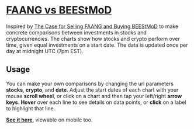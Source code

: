 [FAANG vs BEEStMoD](https://beestmod.herokuapp.com/?stocks=FB,AAPL,AMZN,NFLX,GOOG&crypto=BTC,BCH,ETH,EOS,XLM,XMR,DASH&date=2018-08-13)
===
Inspired by [The Case for Selling FAANG and Buying BEEStMoD](https://medium.com/@omid.malekan/its-time-to-start-selling-your-faang-stocks-and-investing-in-beestmod-9cc0eb8a48ef "Omid Malekan") to make concrete comparisons between investments in stocks and cryptocurrencies.  The charts show how stocks and crypto perform over time, given equal investments on a start date.  The data is updated once per day at midnight UTC (7pm EST).

Usage
---
You can make your own comparisons by changing the url parameters **stocks**, **crypto**, and **date**.  Adjust the start dates of each chart with your mouse **scroll wheel**, or click on a chart and then tap your left/right **arrow keys**.  **Hover** over each line to see details on data points, or **click** on a label to highlight that line.

**[See it here](https://beestmod.herokuapp.com/?stocks=FB,AAPL,AMZN,NFLX,GOOG&crypto=BTC,BCH,ETH,EOS,XLM,XMR,DASH&date=2018-08-13)**, viewable on mobile too.